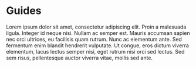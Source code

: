 # Guides

Lorem ipsum dolor sit amet, consectetur adipiscing elit. Proin a malesuada ligula. Integer id neque nisi. Nullam ac semper est. Mauris accumsan sapien nec orci ultrices, eu facilisis quam rutrum. Nunc ac elementum ante. Sed fermentum enim blandit hendrerit vulputate. Ut congue, eros dictum viverra elementum, lacus lectus semper nisi, eget rutrum nisi orci sed lectus. Sed sem risus, pellentesque auctor viverra vitae, mollis sed ante.